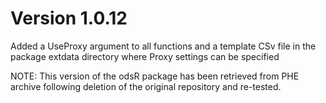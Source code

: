 # Version 1.0.12

Added a UseProxy argument to all functions and a template CSv file in the package extdata directory where Proxy settings can be specified

NOTE: This version of the odsR package has been retrieved from PHE archive following
deletion of the original repository and re-tested.